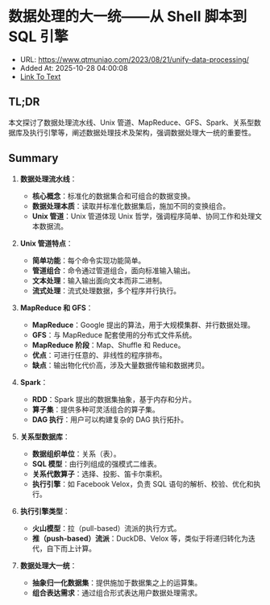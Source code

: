 # 数据处理的大一统——从 Shell 脚本到 SQL 引擎
- URL: https://www.qtmuniao.com/2023/08/21/unify-data-processing/
- Added At: 2025-10-28 04:00:08
- [Link To Text](2025-10-28-数据处理的大一统——从-shell-脚本到-sql-引擎_raw.md)

## TL;DR
本文探讨了数据处理流水线、Unix 管道、MapReduce、GFS、Spark、关系型数据库及执行引擎等，阐述数据处理技术及架构，强调数据处理大一统的重要性。

## Summary
1. **数据处理流水线**：
   - **核心概念**：标准化的数据集合和可组合的数据变换。
   - **数据处理本质**：读取并标准化数据集后，施加不同的变换组合。
   - **Unix 管道**：Unix 管道体现 Unix 哲学，强调程序简单、协同工作和处理文本数据流。

2. **Unix 管道特点**：
   - **简单功能**：每个命令实现功能简单。
   - **管道组合**：命令通过管道组合，面向标准输入输出。
   - **文本处理**：输入输出面向文本而非二进制。
   - **流式处理**：流式处理数据，多个程序并行执行。

3. **MapReduce 和 GFS**：
   - **MapReduce**：Google 提出的算法，用于大规模集群、并行数据处理。
   - **GFS**：与 MapReduce 配套使用的分布式文件系统。
   - **MapReduce 阶段**：Map、Shuffle 和 Reduce。
   - **优点**：可进行任意的、非线性的程序排布。
   - **缺点**：输出物化代价高，涉及大量数据传输和数据拷贝。

4. **Spark**：
   - **RDD**：Spark 提出的数据集抽象，基于内存和分片。
   - **算子集**：提供多种可灵活组合的算子集。
   - **DAG 执行**：用户可以构建复杂的 DAG 执行拓扑。

5. **关系型数据库**：
   - **数据组织单位**：关系（表）。
   - **SQL 模型**：由行列组成的强模式二维表。
   - **关系代数算子**：选择、投影、笛卡尔乘积。
   - **执行引擎**：如 Facebook Velox，负责 SQL 语句的解析、校验、优化和执行。

6. **执行引擎类型**：
   - **火山模型**：拉（pull-based）流派的执行方式。
   - **推（push-based）流派**：DuckDB、Velox 等，类似于将递归转化为迭代，自下而上计算。

7. **数据处理大一统**：
   - **抽象归一化数据集**：提供施加于数据集之上的运算集。
   - **组合表达需求**：通过组合形式表达用户数据处理需求。
